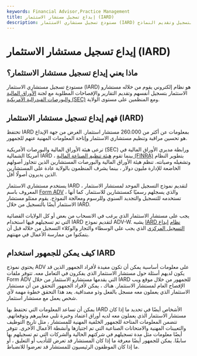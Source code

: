 ```yaml
---
keywords: Financial Advisor,Practice Management
title: إيداع تسجيل مستشار الاستثمار (IARD)
description: مستودع تسجيل مستشاري الاستثمار (IARD) هو نظام إلكتروني يقوم من خلاله مستشارو الاستثمار بالتسجيل وتقديم النماذج.
---
```


# إيداع تسجيل مستشار الاستثمار (IARD)
## ماذا يعني إيداع تسجيل مستشار الاستثمار؟

مستودع تسجيل مستشاري الاستثمار (IARD) هو نظام إلكتروني يقوم من خلاله مستشارو الاستثمار بتسجيل أنفسهم وتقديم التقارير والإفصاحات المطلوبة مع لجنة [الأوراق المالية والبورصات الفيدرالية الأمريكية (SEC)](/sec) ومع المنظمين على مستوى الولاية.

## فهم إيداع تسجيل مستشار الاستثمار (IARD)

تحتفظ IARD بمعلومات عن أكثر من 260.000 مستشار استثمار. الغرض من جهة الإيداع هو تحسين مراقبة وتنظيم مستشاري الاستثمار وإتاحة المعلومات المهنية عنهم للجمهور.

ترعى هيئة الأوراق المالية والبورصات الأمريكية (SEC) ورابطة مديري الأوراق المالية في أمريكا الشمالية IARD ، بينما تقوم [هيئة تنظيم الصناعة المالية (FINRA)](/finra) بتطوير النظام وتشغيله وصيانته. تنظم هيئة الأوراق المالية والبورصات المستشارين الذين تتجاوز أصولهم الخاضعة للإدارة مليون دولار ، بينما يشرف المنظمون بالولاية عادة على المستشارين الذين يديرون أصولًا أقل.

يستخدم مستشاري الاستثمار IARD لتقديم نموذج التسجيل الموحد لمستشار الاستثمار ، المعروف باسم [Form ADV](/form_adv) ، والذي يسجلهم رسميًا كمستشارين للاستثمار. كما أنها تستخدمه للتسجيل والتجديد السنوي وللرسوم ومعالجة النموذج. يقوم ممثلو مستشار الاستثمار أيضًا بالتسجيل من خلال IARD.

يجب على مستشار الاستثمار الذي يرغب في الانسحاب من بعض أو كل الولايات القضائية التي تم تسجيلهم فيها استخدام IARD لتقديم نموذج ADV-W. يشبه [IARD نظام](/crd) [إيداع التسجيل المركزي](/crd) الذي يجب على الوسطاء والتجار والوكلاء التسجيل من خلاله قبل أن يتمكنوا من ممارسة الأعمال في مهنتهم.

## كيف يمكن للجمهور استخدام IARD

يحتوي نموذج ADV على معلومات أساسية يمكن أن تكون مفيدة لأفراد الجمهور الذين قد يكون لديهم أسئلة حول مستشار الاستثمار الذي يفكرون في التعامل معه. تتوفر ملفات Form ADV التي يقدمها مستشارو الاستثمار من خلال IARD للجمهور من خلال موقع ويب الإفصاح العام لمستشار الاستثمار. هناك ، يمكن لأفراد الجمهور التحقق من أن مستشار الاستثمار الذي يعملون معه مسجل بالفعل وذو مصداقية. يعد هذا التحقق خطوة مهمة لأي شخص يعمل مع مستشار استثمار.

يمكن أن تساعد المعلومات التي تحتفظ بها IARD الأشخاص أيضًا في تحديد ما إذا كان مستشار الاستثمار الذي يعملون معه لديه أوراق اعتماد وخبرة تلبي معاييرهم وتوقعاتهم. تتضمن المعلومات المتاحة للجمهور الخلفية المهنية للمستشار ، مثل تاريخ التوظيف والتعيينات المهنية والامتحانات الصناعية التي تم اجتيازها وأنشطة الأعمال الأخرى. تتوفر أيضًا معلومات مثل مدة تسجيلهم في شركتهم الحالية والشركات التي تم تسجيلهم بها سابقًا. يمكن للجمهور أيضًا معرفة ما إذا كان المستشار قد تعرض للتأديب أو التعليق ، أو ما إذا كان الموظفون الرئيسيون للمستشار قد تعرضوا للانضباط.

